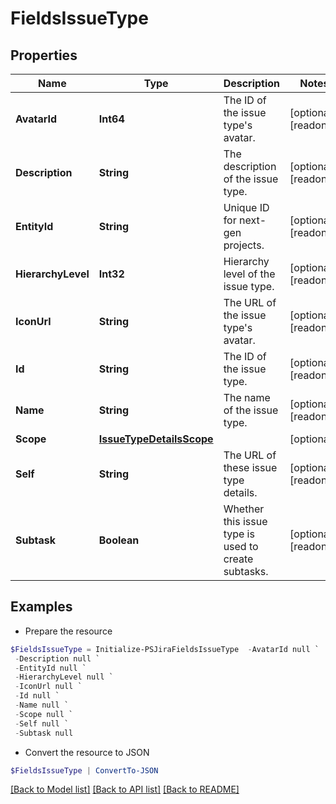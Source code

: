 # FieldsIssueType
## Properties

Name | Type | Description | Notes
------------ | ------------- | ------------- | -------------
**AvatarId** | **Int64** | The ID of the issue type&#39;s avatar. | [optional] [readonly] 
**Description** | **String** | The description of the issue type. | [optional] [readonly] 
**EntityId** | **String** | Unique ID for next-gen projects. | [optional] [readonly] 
**HierarchyLevel** | **Int32** | Hierarchy level of the issue type. | [optional] [readonly] 
**IconUrl** | **String** | The URL of the issue type&#39;s avatar. | [optional] [readonly] 
**Id** | **String** | The ID of the issue type. | [optional] [readonly] 
**Name** | **String** | The name of the issue type. | [optional] [readonly] 
**Scope** | [**IssueTypeDetailsScope**](IssueTypeDetailsScope.md) |  | [optional] 
**Self** | **String** | The URL of these issue type details. | [optional] [readonly] 
**Subtask** | **Boolean** | Whether this issue type is used to create subtasks. | [optional] [readonly] 

## Examples

- Prepare the resource
```powershell
$FieldsIssueType = Initialize-PSJiraFieldsIssueType  -AvatarId null `
 -Description null `
 -EntityId null `
 -HierarchyLevel null `
 -IconUrl null `
 -Id null `
 -Name null `
 -Scope null `
 -Self null `
 -Subtask null
```

- Convert the resource to JSON
```powershell
$FieldsIssueType | ConvertTo-JSON
```

[[Back to Model list]](../README.md#documentation-for-models) [[Back to API list]](../README.md#documentation-for-api-endpoints) [[Back to README]](../README.md)

